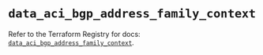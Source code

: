 # `data_aci_bgp_address_family_context`

Refer to the Terraform Registry for docs: [`data_aci_bgp_address_family_context`](https://registry.terraform.io/providers/ciscodevnet/aci/2.17.0/docs/data-sources/bgp_address_family_context).
